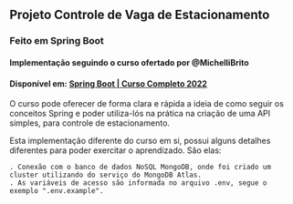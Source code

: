 ## Projeto Controle de Vaga de Estacionamento 

### Feito em Spring Boot

#### Implementação seguindo o curso ofertado por @MichelliBrito
#### Disponível em: [Spring Boot | Curso Completo 2022](https://youtu.be/LXRU-Z36GEU)

O curso pode oferecer de forma clara e rápida a ideia de como seguir os conceitos Spring e poder utiliza-lós na prática na criação de uma API simples, para controle de estacionamento.

Esta implementação diferente do curso em si, possui alguns detalhes diferentes para poder exercitar o aprendizado.
São elas:

    . Conexão com o banco de dados NoSQL MongoDB, onde foi criado um cluster utilizando do serviço do MongoDB Atlas.
    . As variáveis de acesso são informada no arquivo .env, segue o exemplo ".env.example".


